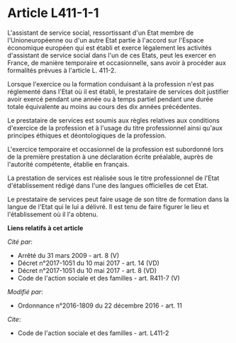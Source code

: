 # Article L411-1-1

L'assistant de service social, ressortissant d'un Etat membre de l'Unioneuropéenne ou d'un autre Etat partie à l'accord sur
l'Espace économique européen qui est établi et exerce légalement les activités d'assistant de service social dans l'un de ces
Etats, peut les exercer en France, de manière temporaire et occasionnelle, sans avoir à procéder aux formalités prévues à
l'article L. 411-2. 

Lorsque l'exercice ou la formation conduisant à la profession n'est pas réglementé dans l'Etat où il est établi, le
prestataire de services doit justifier avoir exercé pendant une année ou à temps partiel pendant une durée totale équivalente
au moins au cours des dix années précédentes. 

Le prestataire de services est soumis aux règles relatives aux conditions d'exercice de la profession et à l'usage du titre
professionnel ainsi qu'aux principes éthiques et déontologiques de la profession.

L'exercice temporaire et occasionnel de la profession est subordonné lors de la première prestation à une déclaration écrite
préalable, auprès de l'autorité compétente, établie en français. 

La prestation de services est réalisée sous le titre professionnel de l'Etat d'établissement rédigé dans l'une des langues
officielles de cet Etat. 

Le prestataire de services peut faire usage de son titre de formation dans la langue de l'Etat qui le lui a délivré. Il est
tenu de faire figurer le lieu et l'établissement où il l'a obtenu.

**Liens relatifs à cet article**

_Cité par_:

  - Arrêté du 31 mars 2009 - art. 8 (V)
  - Décret n°2017-1051 du 10 mai 2017 - art. 14 (VD)
  - Décret n°2017-1051 du 10 mai 2017 - art. 8 (VD)
  - Code de l'action sociale et des familles - art. R411-7 (V)

_Modifié par_:

  - Ordonnance n°2016-1809 du 22 décembre 2016 - art. 11

_Cite_:

  - Code de l'action sociale et des familles - art. L411-2
